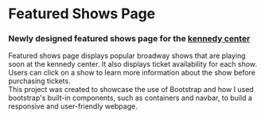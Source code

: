 # Featured Shows Page

### Newly designed featured shows page for the [kennedy center](https://www.kennedy-center.org/)

Featured shows page displays popular broadway shows that are playing soon at the kennedy center. It also displays ticket availability for each show.
Users can click on a show to learn more information about the show before purchasing tickets.
<br />
This project was created to showcase the use of Bootstrap and how I used bootstrap's built-in components, such as containers and navbar, 
to build a responsive and user-friendly webpage.
